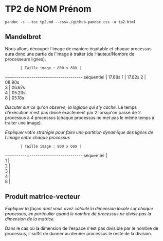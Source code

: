 # TP2 de NOM Prénom

`pandoc -s --toc tp2.md --css=./github-pandoc.css -o tp2.html`





## Mandelbrot 

Nous allons découper l'image de manière équitable et chaque processus aura donc une partie de l'image à traiter (de Hauteur/Nombre de processeurs lignes).

           | Taille image : 800 x 600 | 
-----------+---------------------------
séquentiel |            17.68s
1          |            17.62s
2          |            08.90s  
3          |            06.67s  
4          |            05.20s  
8          |            05.18s  


*Discuter sur ce qu'on observe, la logique qui s'y cache.*
Le temps d'exécution n'est pas divisé exactement par 2 lorsqu'on passe de 2 processus à 4 processus (chaque processus ne met pas le même temps à traiter une image). 

*Expliquer votre stratégie pour faire une partition dynamique des lignes de l'image entre chaque processus*

           | Taille image : 800 x 600 | 
-----------+---------------------------
séquentiel |              
1          |              
2          |              
3          |              
4          |              
8          |              



## Produit matrice-vecteur



*Expliquer la façon dont vous avez calculé la dimension locale sur chaque processus, en particulier quand le nombre de processus ne divise pas la dimension de la matrice.*

Dans le cas où la dimension de l'espace n'est pas divisible par le nombre de processus, il suffit de donner au dernier processus le reste de la division. 
